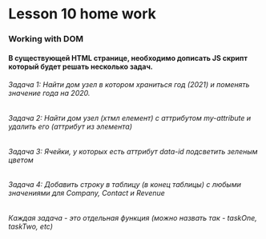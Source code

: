 # Lesson 10 home work
### Working with DOM

#### В существующей HTML странице, необходимо дописать JS скрипт который будет решать несколько задач.

###### Задача 1: Найти дом узел в котором храниться год (2021) и поменять значение года на 2020.

###### Задача 2: Найти дом узел (хтмл елемент) с аттрибутом my-attribute и удалить его (аттрибут из элемента)

###### Задача 3: Ячейки, у которых есть аттрибут data-id подсветить зеленым цветом

###### Задача 4: Добавить строку в таблицу (в конец таблицы) с любыми значениями для Company, Contact и Revenue

###### Каждая задача - это отдельная функция (можно назвать так - taskOne, taskTwo, etc)